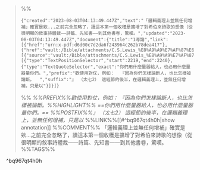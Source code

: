 
>%%
>```annotation-json
>{"created":"2023-08-03T04:13:49.447Z","text":"「邏輯義理上並無任何增補」確實是欸...之前完全忽略了，讀這本第一個收穫是擴增了對希伯來詩歌的想像（從很明顯的敘事詩體裁——詩篇、先知書——到其他書卷，驚嘆。","updated":"2023-08-03T04:13:49.447Z","document":{"title":"1導論","link":[{"href":"urn:x-pdf:d6d00c7d2da6f243964c262b78dea417"},{"href":"vault:/Bible/attachments/C.S.Lewis_%E8%A9%A9%E7%AF%87%E6%93%B7%E6%80%9D.pdf"}],"documentFingerprint":"d6d00c7d2da6f243964c262b78dea417"},"uri":"vault:/Bible/attachments/C.S.Lewis_%E8%A9%A9%E7%AF%87%E6%93%B7%E6%80%9D.pdf","target":[{"source":"vault:/Bible/attachments/C.S.Lewis_%E8%A9%A9%E7%AF%87%E6%93%B7%E6%80%9D.pdf","selector":[{"type":"TextPositionSelector","start":2219,"end":2240},{"type":"TextQuoteSelector","exact":"你們用什麼量器給人，也必用什麼量器量你們。","prefix":"歡使用對仗，例如：  『因為你們怎樣論斷人，也比怎樣被論斷。  ","suffix":"』 （太七2） 這經節的後半，在邏輯義理上，並無任何增補，只是以"}]}]}
>```
>%%
>*%%PREFIX%%歡使用對仗，例如：  『因為你們怎樣論斷人，也比怎樣被論斷。%%HIGHLIGHT%% ==你們用什麼量器給人，也必用什麼量器量你們。== %%POSTFIX%%』 （太七2） 這經節的後半，在邏輯義理上，並無任何增補，只是以*
>%%LINK%%[[#^bq967qt4h0h|show annotation]]
>%%COMMENT%%
>「邏輯義理上並無任何增補」確實是欸...之前完全忽略了，讀這本第一個收穫是擴增了對希伯來詩歌的想像（從很明顯的敘事詩體裁——詩篇、先知書——到其他書卷，驚嘆。
>%%TAGS%%
>
^bq967qt4h0h
